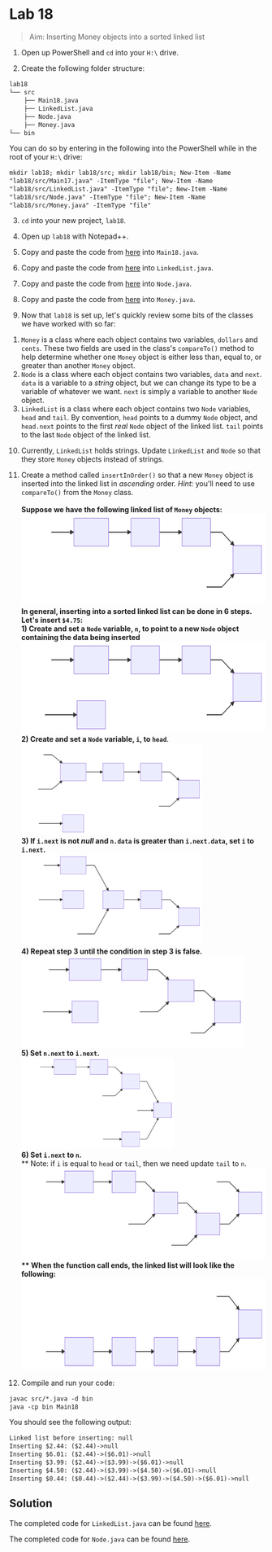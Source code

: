 # Lab 18

> Aim: Inserting Money objects into a sorted linked list

1. Open up PowerShell and `cd` into your `H:\` drive.

2. Create the following folder structure:
```
lab18
└── src
    ├── Main18.java
    ├── LinkedList.java
    ├── Node.java
    ├── Money.java
└── bin
```
You can do so by entering in the following into the PowerShell while in the root of your `H:\` drive:
```
mkdir lab18; mkdir lab18/src; mkdir lab18/bin; New-Item -Name "lab18/src/Main17.java" -ItemType "file"; New-Item -Name "lab18/src/LinkedList.java" -ItemType "file"; New-Item -Name "lab18/src/Node.java" -ItemType "file"; New-Item -Name "lab18/src/Money.java" -ItemType "file"
```

3. `cd` into your new project, `lab18`.

4. Open up `lab18` with Notepad++.

5. Copy and paste the code from <a href="/Misc/TODO/Main18.java" target="_blank">here</a> into `Main18.java`.

6. Copy and paste the code from <a href="/Misc/Solutions/LinkedList.java" target="_blank">here</a> into `LinkedList.java`.

7. Copy and paste the code from <a href="/Misc/Other/Node.java" target="_blank">here</a> into `Node.java`.

8. Copy and paste the code from <a href="/Misc/Other/Money.java" target="_blank">here</a> into `Money.java`.

9. Now that `lab18` is set up, let's quickly review some bits of the classes we have worked with so far:<br>
1) `Money` is a class where each object contains two variables, `dollars` and `cents`. These two fields are used in the class's `compareTo()` method to help determine whether one `Money` object is either less than, equal to, or greater than another `Money` object.<br>
2) `Node` is a class where each object contains two variables, `data` and `next`. `data` is a variable to a *string* object, but we can change its type to be a variable of whatever we want. `next` is simply a variable to another `Node` object.<br>
3) `LinkedList` is a class where each object contains two `Node` variables, `head` and `tail`. By convention, `head` points to a dummy `Node` object, and `head.next` points to the first *real* `Node` object of the linked list. `tail` points to the last `Node` object of the linked list.<br>

10. Currently, `LinkedList` holds strings. Update `LinkedList` and `Node` so that they store `Money` objects instead of strings.

11. Create a method called `insertInOrder()` so that a new `Money` object is inserted into the linked list in *ascending* order. *Hint:* you'll need to use `compareTo()` from the `Money` class.<br><br>
**Suppose we have the following linked list of `Money` objects:**<br>
<img src="svg/insert0.svg" alt="My Awesome SVG" style="height:180px"><br>
**In general, inserting into a sorted linked list can be done in 6 steps. Let's insert `$4.75`:**<br>
**1) Create and set a `Node` variable, `n`, to point to a new `Node` object containing the data being inserted**<br>
<img src="svg/insert1.svg" alt="My Awesome SVG" style="height:180px"><br>
**2) Create and set a `Node` variable, `i`, to `head`**.<br>
<img src="svg/insert2.svg" alt="My Awesome SVG" style="height:180px"><br>
**3) If `i.next` is not *null* and `n.data` is greater than `i.next.data`, set `i` to `i.next`.**<br>
<img src="svg/insert3.svg" alt="My Awesome SVG" style="height:180px"><br>
**4) Repeat step 3 until the condition in step 3 is false.**<br>
<img src="svg/insert4-0.svg" alt="My Awesome SVG" style="height:180px"><br>
**5) Set `n.next` to `i.next`.**<br>
<img src="svg/insert5.svg" alt="My Awesome SVG" style="height:180px"><br>
**6) Set `i.next` to `n`.**<br>
** Note: if `i` is equal to `head` or `tail`, then we need update `tail` to `n`.**<br> 
<img src="svg/insert6.svg" alt="My Awesome SVG" style="height:180px"><br>
** When the function call ends, the linked list will look like the following:**<br>
<img src="svg/insert-final.svg" alt="My Awesome SVG" style="height:180px"><br>

12. Compile and run your code:
```
javac src/*.java -d bin
java -cp bin Main18
```
You should see the following output:
```
Linked list before inserting: null
Inserting $2.44: ($2.44)->null
Inserting $6.01: ($2.44)->($6.01)->null
Inserting $3.99: ($2.44)->($3.99)->($6.01)->null
Inserting $4.50: ($2.44)->($3.99)->($4.50)->($6.01)->null
Inserting $0.44: ($0.44)->($2.44)->($3.99)->($4.50)->($6.01)->null
```

## Solution
The completed code for `LinkedList.java` can be found <a href="/Misc/Solutions/Lab18/LinkedList.java" target="_blank">here</a>.

The completed code for `Node.java` can be found <a href="/Misc/Solutions/Lab18/Node.java" target="_blank">here</a>.